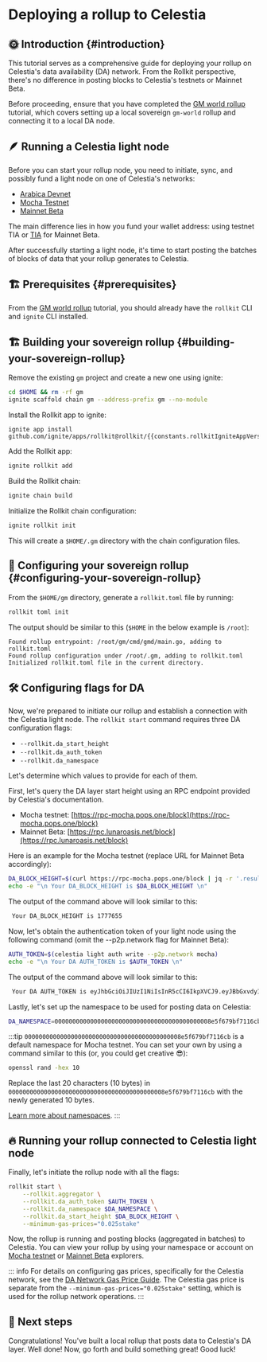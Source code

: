 # Deploying a rollup to Celestia  

<!-- markdownlint-disable MD033 -->
<script setup>
import constants from '../.vitepress/constants/constants.js'
</script>

## 🌞 Introduction {#introduction}

This tutorial serves as a comprehensive guide for deploying your rollup on Celestia's data availability (DA) network. From the Rollkit perspective, there's no difference in posting blocks to Celestia's testnets or Mainnet Beta.

Before proceeding, ensure that you have completed the [GM world rollup](/tutorials/gm-world) tutorial, which covers setting up a local sovereign `gm-world` rollup and connecting it to a local DA node.

## 🪶 Running a Celestia light node

Before you can start your rollup node, you need to initiate, sync, and possibly fund a light node on one of Celestia's networks:

- [Arabica Devnet](https://docs.celestia.org/nodes/arabica-devnet)
- [Mocha Testnet](https://docs.celestia.org/nodes/mocha-testnet)
- [Mainnet Beta](https://docs.celestia.org/nodes/mainnet)

The main difference lies in how you fund your wallet address: using testnet TIA or [TIA](https://docs.celestia.org/learn/tia#overview-of-tia) for Mainnet Beta.

After successfully starting a light node, it's time to start posting the batches of blocks of data that your rollup generates to Celestia.

## 🏗️ Prerequisites {#prerequisites}

From the [GM world rollup](/tutorials/gm-world) tutorial, you should already have the `rollkit` CLI and `ignite` CLI installed.

## 🏗️ Building your sovereign rollup {#building-your-sovereign-rollup}

Remove the existing `gm` project and create a new one using ignite:

```bash
cd $HOME && rm -rf gm
ignite scaffold chain gm --address-prefix gm --no-module
```

Install the Rollkit app to ignite:

```bash-vue
ignite app install github.com/ignite/apps/rollkit@rollkit/{{constants.rollkitIgniteAppVersion}}
```

Add the Rollkit app:

```bash
ignite rollkit add
```

Build the Rollkit chain:

```bash
ignite chain build
```

Initialize the Rollkit chain configuration:

```bash
ignite rollkit init
```

This will create a `$HOME/.gm` directory with the chain configuration files.

## 🧰 Configuring your sovereign rollup {#configuring-your-sovereign-rollup}

From the `$HOME/gm` directory, generate a `rollkit.toml` file by running:

```bash
rollkit toml init
```

The output should be similar to this (`$HOME` in the below example is `/root`):

```
Found rollup entrypoint: /root/gm/cmd/gmd/main.go, adding to rollkit.toml
Found rollup configuration under /root/.gm, adding to rollkit.toml
Initialized rollkit.toml file in the current directory.
```

## 🛠️ Configuring flags for DA

Now, we're prepared to initiate our rollup and establish a connection with the Celestia light node. The `rollkit start` command requires three DA configuration flags:

- `--rollkit.da_start_height`
- `--rollkit.da_auth_token`
- `--rollkit.da_namespace`

Let's determine which values to provide for each of them.

First, let's query the DA layer start height using an RPC endpoint provided by Celestia's documentation.
- Mocha testnet: [https://rpc-mocha.pops.one/block](https://rpc-mocha.pops.one/block)
- Mainnet Beta: [https://rpc.lunaroasis.net/block](https://rpc.lunaroasis.net/block)

Here is an example for the Mocha testnet (replace URL for Mainnet Beta accordingly):

```bash
DA_BLOCK_HEIGHT=$(curl https://rpc-mocha.pops.one/block | jq -r '.result.block.header.height')
echo -e "\n Your DA_BLOCK_HEIGHT is $DA_BLOCK_HEIGHT \n"
```

The output of the command above will look similar to this:

```bash
 Your DA_BLOCK_HEIGHT is 1777655
```

Now, let's obtain the authentication token of your light node using the following command (omit the --p2p.network flag for Mainnet Beta):

```bash
AUTH_TOKEN=$(celestia light auth write --p2p.network mocha)
echo -e "\n Your DA AUTH_TOKEN is $AUTH_TOKEN \n"
```

The output of the command above will look similar to this:

```bash
 Your DA AUTH_TOKEN is eyJhbGciOiJIUzI1NiIsInR5cCI6IkpXVCJ9.eyJBbGxvdyI6WyJwdWJsaWMiLCJyZWFkIiwid3JpdGUiXX0.cSrJjpfUdTNFtzGho69V0D_8kyECn9Mzv8ghJSpKRDE
```

Lastly, let's set up the namespace to be used for posting data on Celestia:

```bash
DA_NAMESPACE=00000000000000000000000000000000000000000008e5f679bf7116cb
```

:::tip
`00000000000000000000000000000000000000000008e5f679bf7116cb` is a default namespace for Mocha testnet. You can set your own by using a command similar to this (or, you could get creative 😎):

```bash
openssl rand -hex 10
```

Replace the last 20 characters (10 bytes) in `00000000000000000000000000000000000000000008e5f679bf7116cb` with the newly generated 10 bytes.

[Learn more about namespaces](https://docs.celestia.org/developers/node-tutorial#namespaces).
:::

## 🔥 Running your rollup connected to Celestia light node

Finally, let's initiate the rollup node with all the flags:

```bash
rollkit start \
    --rollkit.aggregator \
    --rollkit.da_auth_token $AUTH_TOKEN \
    --rollkit.da_namespace $DA_NAMESPACE \
    --rollkit.da_start_height $DA_BLOCK_HEIGHT \
    --minimum-gas-prices="0.025stake"
```

Now, the rollup is running and posting blocks (aggregated in batches) to Celestia. You can view your rollup by using your namespace or account on [Mocha testnet](https://docs.celestia.org/nodes/mocha-testnet#explorers) or [Mainnet Beta](https://docs.celestia.org/nodes/mainnet#explorers) explorers.

::: info
For details on configuring gas prices, specifically for the Celestia network, see the [DA Network Gas Price Guide](/guides/gas-price). The Celestia gas price is separate from the `--minimum-gas-prices="0.025stake"` setting, which is used for the rollup network operations.
:::

## 🎉 Next steps

Congratulations! You've built a local rollup that posts data to Celestia's DA layer. Well done! Now, go forth and build something great! Good luck!
